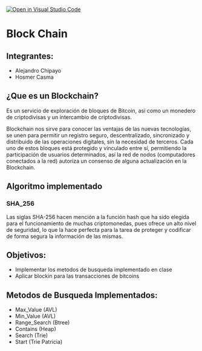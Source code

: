 [![Open in Visual Studio Code](https://classroom.github.com/assets/open-in-vscode-c66648af7eb3fe8bc4f294546bfd86ef473780cde1dea487d3c4ff354943c9ae.svg)](https://classroom.github.com/online_ide?assignment_repo_id=10056455&assignment_repo_type=AssignmentRepo)
# **Block Chain**
## Integrantes:

- Alejandro Chipayo
- Hosmer Casma
## ¿Que es un Blockchain?
Es un servicio de exploración de bloques de Bitcoin, así como un monedero de criptodivisas y un intercambio de criptodivisas.

Blockchain nos sirve para conocer las ventajas de las nuevas tecnologías, se unen para permitir un registro seguro, descentralizado, sincronizado y distribuido de las operaciones digitales, sin la necesidad de terceros. Cada uno de estos bloques está protegido y vinculado entre sí, permitiendo la participación de usuarios determinados, así la red de nodos (computadores conectados a la red) autoriza un consenso de alguna actualización en la Blockchain.
## Algoritmo implementado
### SHA_256
Las siglas SHA-256 hacen mención a la función hash que ha sido elegida para el funcionamiento de muchas criptomonedas, pues ofrece un alto nivel de seguridad, lo que la hace perfecta para la tarea de proteger y codificar de forma segura la información de las mismas.
## 

## Objetivos:
- Implementar los metodos de busqueda implementado en clase
- Aplicar blockin para las transacciones de bitcoins
## Metodos de Busqueda Implementados:
- Max_Value (AVL)
- Min_Value (AVL)
- Range_Search (Btree)
- Contains (Heap)
- Search (Trie)
- Start (Trie Patricia)


